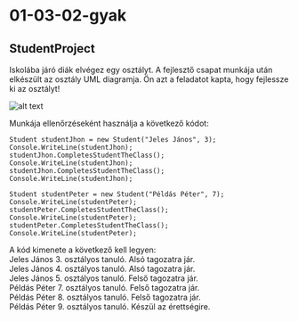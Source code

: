 # 01-03-02-gyak
## StudentProject
Iskolába járó diák elvégez egy osztályt.
A fejlesztő csapat munkája után elkészült az osztály UML diagramja. Ön azt a feladatot kapta, hogy fejlessze ki az osztályt!     

![alt text](https://github.com/csarp-dotnet-core-oop-feladatok/01-03-02-gyak/blob/main/StudentClass.png "UML diagram")   

Munkája ellenőrzéseként használja a következő kódot:   
```
Student studentJhon = new Student("Jeles János", 3);
Console.WriteLine(studentJhon);
studentJhon.CompletesStudentTheClass();
Console.WriteLine(studentJhon);
studentJhon.CompletesStudentTheClass();
Console.WriteLine(studentJhon);

Student studentPeter = new Student("Példás Péter", 7);
Console.WriteLine(studentPeter);
studentPeter.CompletesStudentTheClass();
Console.WriteLine(studentPeter);
studentPeter.CompletesStudentTheClass();
Console.WriteLine(studentPeter);

```
A kód kimenete a következő kell legyen:     
Jeles János 3. osztályos tanuló. Alsó tagozatra jár.    
Jeles János 4. osztályos tanuló. Alsó tagozatra jár.    
Jeles János 5. osztályos tanuló. Felső tagozatra jár.     
Példás Péter 7. osztályos tanuló. Felső tagozatra jár.    
Példás Péter 8. osztályos tanuló. Felső tagozatra jár.    
Példás Péter 9. osztályos tanuló. Készül az érettségire.    

